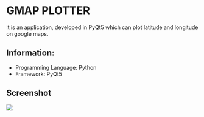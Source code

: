 # GMAP PLOTTER
it is an application, developed in PyQt5 which can plot latitude and longitude on google maps. 

Information:
------------
- Programming Language: Python
- Framework: PyQt5

Screenshot
---------------
<img src="ss.JPG">
          


